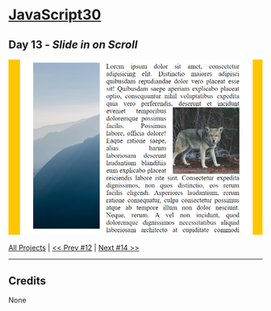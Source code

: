 # [JavaScript30](https://javascript30.com/)

## **Day 13** - *Slide in on Scroll*

<img src="static/img/day13.png" alt="Day13 Image" width="700">


[All Projects](https://github.com/10xOXR/JavaScript30/blob/master/README.md) | [<< Prev #12](https://github.com/10xOXR/JavaScript30/tree/master/day12) | [Next #14 >>]()

---

## Credits

None